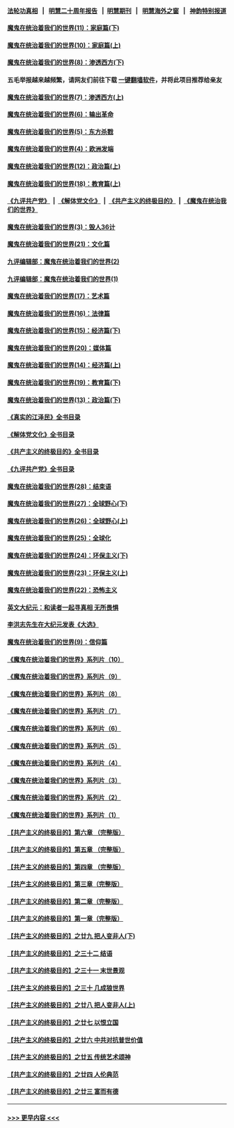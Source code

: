 #### [法轮功真相](https://github.com/gfw-breaker/truth/blob/master/README.md?t=0) &nbsp;&nbsp;|&nbsp;&nbsp; [明慧二十周年报告](https://github.com/gfw-breaker/mh-reports/blob/master/README.md?t=0) &nbsp;&nbsp;|&nbsp;&nbsp;[明慧期刊](https://github.com/gfw-breaker/mh-qikan) &nbsp;&nbsp;|&nbsp;&nbsp; [明慧海外之窗](https://github.com/gfw-breaker/mh-news/blob/master/README.md?t=0) &nbsp;&nbsp;|&nbsp;&nbsp; [神韵特别报道](https://github.com/gfw-breaker/mh-news/blob/master/shenyun.md?t=0)
#### [魔鬼在统治着我们的世界(11)：家庭篇(下)](../pages/nsc422/n10440961.md?t=01191843) 
#### [魔鬼在统治着我们的世界(10)：家庭篇(上)](../pages/nsc422/n10435448.md?t=01191843) 
#### [魔鬼在统治着我们的世界(8)：渗透西方(下)](../pages/nsc422/n10429603.md?t=01191843) 
#### 五毛举报越来越频繁，请网友们前往下载 [一键翻墙软件](https://github.com/gfw-breaker/ssr-accounts)，并将此项目推荐给亲友
#### [魔鬼在统治着我们的世界(7)：渗透西方(上)](../pages/nsc422/n10426013.md?t=01191843) 
#### [魔鬼在统治着我们的世界(6)：输出革命](../pages/nsc422/n10421536.md?t=01191843) 
#### [魔鬼在统治着我们的世界(5)：东方杀戮](../pages/nsc422/n10417707.md?t=01191843) 
#### [魔鬼在统治着我们的世界(4)：欧洲发端](../pages/nsc422/n10414890.md?t=01191843) 
#### [魔鬼在统治着我们的世界(12)：政治篇(上)](../pages/nsc422/n10444576.md?t=01191843) 
#### [魔鬼在统治着我们的世界(18)：教育篇(上)](../pages/nsc422/n10526970.md?t=01191843) 
#### [《九评共产党》](https://github.com/begood0513/9ping.md/blob/master/README.md) &nbsp;|&nbsp; [《解体党文化》](../../../../jtdwh.md/blob/master/README.md)  &nbsp;|&nbsp; [《共产主义的终极目的》](../../../../gczydzjmd.md/blob/master/README.md) &nbsp;|&nbsp; [《魔鬼在统治我们的世界》](../../../../mgztzwmdsj.md/blob/master/README.md) 
#### [魔鬼在统治着我们的世界(3)：毁人36计](../pages/nsc422/n10411583.md?t=01191843) 
#### [魔鬼在统治着我们的世界(21)：文化篇](../pages/nsc422/n10597706.md?t=01191843) 
#### [九评编辑部：魔鬼在统治着我们的世界(2)](../pages/nsc422/n10410036.md?t=01191843) 
#### [九评编辑部：魔鬼在统治着我们的世界(1)](../pages/nsc422/n10406825.md?t=01191843) 
#### [魔鬼在统治着我们的世界(17)：艺术篇](../pages/nsc422/n10499093.md?t=01191843) 
#### [魔鬼在统治着我们的世界(16)：法律篇](../pages/nsc422/n10485969.md?t=01191843) 
#### [魔鬼在统治着我们的世界(15)：经济篇(下)](../pages/nsc422/n10469975.md?t=01191843) 
#### [魔鬼在统治着我们的世界(20)：媒体篇](../pages/nsc422/n10586579.md?t=01191843) 
#### [魔鬼在统治着我们的世界(14)：经济篇(上)](../pages/nsc422/n10457370.md?t=01191843) 
#### [魔鬼在统治着我们的世界(19)：教育篇(下)](../pages/nsc422/n10564808.md?t=01191843) 
#### [魔鬼在统治着我们的世界(13)：政治篇(下)](../pages/nsc422/n10448270.md?t=01191843) 
#### [《真实的江泽民》全书目录](../pages/nsc422/n13721399.md?t=01191843) 
#### [《解体党文化》全书目录](../pages/nsc422/n13721157.md?t=01191843) 
#### [《共产主义的终极目的》全书目录](../pages/nsc422/n13721048.md?t=01191843) 
#### [《九评共产党》全书目录](../pages/nsc422/n13708085.md?t=01191843) 
#### [魔鬼在统治着我们的世界(28)：结束语](../pages/nsc422/n10936246.md?t=01191843) 
#### [魔鬼在统治着我们的世界(27)：全球野心(下)](../pages/nsc422/n10928319.md?t=01191843) 
#### [魔鬼在统治着我们的世界(26)：全球野心(上)](../pages/nsc422/n10900318.md?t=01191843) 
#### [魔鬼在统治着我们的世界(25)：全球化](../pages/nsc422/n10788205.md?t=01191843) 
#### [魔鬼在统治着我们的世界(24)：环保主义(下)](../pages/nsc422/n10695307.md?t=01191843) 
#### [魔鬼在统治着我们的世界(23)：环保主义(上)](../pages/nsc422/n10688613.md?t=01191843) 
#### [魔鬼在统治着我们的世界(22)：恐怖主义](../pages/nsc422/n10614727.md?t=01191843) 
#### [英文大纪元：和读者一起寻真相 无所畏惧](../pages/nsc422/n12542027.md?t=01191843) 
#### [李洪志先生在大纪元发表《大选》](../pages/nsc422/n12534746.md?t=01191843) 
#### [魔鬼在统治着我们的世界(9)：信仰篇](../pages/nsc422/n10432159.md?t=01191843) 
#### [《魔鬼在统治着我们的世界》系列片（10）](../pages/nsc422/n12292670.md?t=01191843) 
#### [《魔鬼在统治着我们的世界》系列片（9）](../pages/nsc422/n12290859.md?t=01191843) 
#### [《魔鬼在统治着我们的世界》系列片（8）](../pages/nsc422/n12287445.md?t=01191843) 
#### [《魔鬼在统治着我们的世界》系列片（7）](../pages/nsc422/n12283425.md?t=01191843) 
#### [《魔鬼在统治着我们的世界》系列片（6）](../pages/nsc422/n12282314.md?t=01191843) 
#### [《魔鬼在统治着我们的世界》系列片（5）](../pages/nsc422/n12281419.md?t=01191843) 
#### [《魔鬼在统治着我们的世界》系列片（4）](../pages/nsc422/n12274024.md?t=01191843) 
#### [《魔鬼在统治着我们的世界》系列片（3）](../pages/nsc422/n12271322.md?t=01191843) 
#### [《魔鬼在统治着我们的世界》系列片（2）](../pages/nsc422/n12269049.md?t=01191843) 
#### [《魔鬼在统治着我们的世界》系列片（1）](../pages/nsc422/n12267575.md?t=01191843) 
#### [【共产主义的终极目的】第六章 （完整版）](../pages/nsc422/n11428913.md?t=01191843) 
#### [【共产主义的终极目的】第五章 （完整版）](../pages/nsc422/n11428912.md?t=01191843) 
#### [【共产主义的终极目的】第四章 （完整版）](../pages/nsc422/n11428907.md?t=01191843) 
#### [【共产主义的终极目的】第三章（完整版）](../pages/nsc422/n11428848.md?t=01191843) 
#### [【共产主义的终极目的】第二章（完整版）](../pages/nsc422/n11428831.md?t=01191843) 
#### [【共产主义的终极目的】第一章（完整版）](../pages/nsc422/n11417651.md?t=01191843) 
#### [【共产主义的终极目的】之廿九 把人变非人(下)](../pages/nsc422/n11344140.md?t=01191843) 
#### [【共产主义的终极目的】之三十二 结语](../pages/nsc422/n11360535.md?t=01191843) 
#### [【共产主义的终极目的】之三十一 末世景观](../pages/nsc422/n11351129.md?t=01191843) 
#### [【共产主义的终极目的】之三十 几成狼世界](../pages/nsc422/n11348280.md?t=01191843) 
#### [【共产主义的终极目的】之廿八 把人变非人(上)](../pages/nsc422/n11340492.md?t=01191843) 
#### [【共产主义的终极目的】之廿七 以恨立国](../pages/nsc422/n11336944.md?t=01191843) 
#### [【共产主义的终极目的】之廿六 中共对抗普世价值](../pages/nsc422/n11324785.md?t=01191843) 
#### [【共产主义的终极目的】之廿五 传统艺术颂神](../pages/nsc422/n11296396.md?t=01191843) 
#### [【共产主义的终极目的】之廿四 人伦典范](../pages/nsc422/n11296397.md?t=01191843) 
#### [【共产主义的终极目的】之廿三 富而有德](../pages/nsc422/n11283598.md?t=01191843) 

----
#### [ >>> 更早内容 <<< ](../indexes/nsc422-earlier.md)
